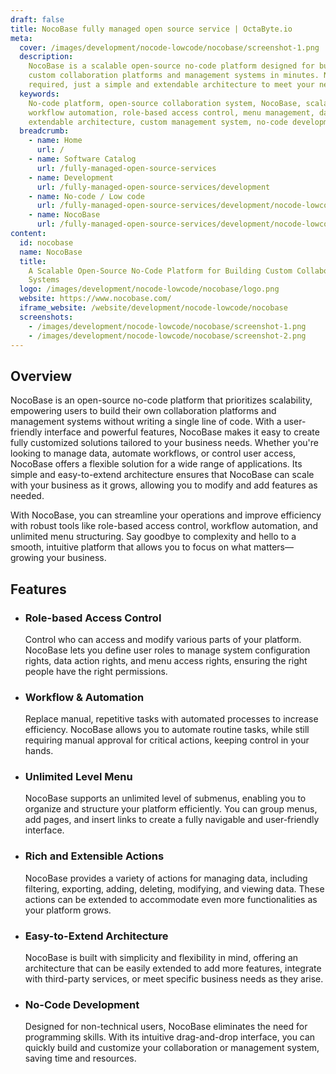 ```yaml
---
draft: false
title: NocoBase fully managed open source service | OctaByte.io
meta:
  cover: /images/development/nocode-lowcode/nocobase/screenshot-1.png
  description:
    NocoBase is a scalable open-source no-code platform designed for building
    custom collaboration platforms and management systems in minutes. No programming
    required, just a simple and extendable architecture to meet your needs.
  keywords:
    No-code platform, open-source collaboration system, NocoBase, scalability,
    workflow automation, role-based access control, menu management, data processing,
    extendable architecture, custom management system, no-code development
  breadcrumb:
    - name: Home
      url: /
    - name: Software Catalog
      url: /fully-managed-open-source-services
    - name: Development
      url: /fully-managed-open-source-services/development
    - name: No-code / Low code
      url: /fully-managed-open-source-services/development/nocode-lowcode
    - name: NocoBase
      url: /fully-managed-open-source-services/development/nocode-lowcode/nocobase
content:
  id: nocobase
  name: NocoBase
  title:
    A Scalable Open-Source No-Code Platform for Building Custom Collaboration
    Systems
  logo: /images/development/nocode-lowcode/nocobase/logo.png
  website: https://www.nocobase.com/
  iframe_website: /website/development/nocode-lowcode/nocobase
  screenshots:
    - /images/development/nocode-lowcode/nocobase/screenshot-1.png
    - /images/development/nocode-lowcode/nocobase/screenshot-2.png
---
```


## Overview

NocoBase is an open-source no-code platform that prioritizes scalability, empowering users to build their own collaboration platforms and management systems without writing a single line of code. With a user-friendly interface and powerful features, NocoBase makes it easy to create fully customized solutions tailored to your business needs. Whether you're looking to manage data, automate workflows, or control user access, NocoBase offers a flexible solution for a wide range of applications. Its simple and easy-to-extend architecture ensures that NocoBase can scale with your business as it grows, allowing you to modify and add features as needed.

With NocoBase, you can streamline your operations and improve efficiency with robust tools like role-based access control, workflow automation, and unlimited menu structuring. Say goodbye to complexity and hello to a smooth, intuitive platform that allows you to focus on what matters—growing your business.

## Features

- ### Role-based Access Control

  Control who can access and modify various parts of your platform. NocoBase lets you define user roles to manage system configuration rights, data action rights, and menu access rights, ensuring the right people have the right permissions.

- ### Workflow & Automation

  Replace manual, repetitive tasks with automated processes to increase efficiency. NocoBase allows you to automate routine tasks, while still requiring manual approval for critical actions, keeping control in your hands.

- ### Unlimited Level Menu

  NocoBase supports an unlimited level of submenus, enabling you to organize and structure your platform efficiently. You can group menus, add pages, and insert links to create a fully navigable and user-friendly interface.

- ### Rich and Extensible Actions

  NocoBase provides a variety of actions for managing data, including filtering, exporting, adding, deleting, modifying, and viewing data. These actions can be extended to accommodate even more functionalities as your platform grows.

- ### Easy-to-Extend Architecture

  NocoBase is built with simplicity and flexibility in mind, offering an architecture that can be easily extended to add more features, integrate with third-party services, or meet specific business needs as they arise.

- ### No-Code Development

  Designed for non-technical users, NocoBase eliminates the need for programming skills. With its intuitive drag-and-drop interface, you can quickly build and customize your collaboration or management system, saving time and resources.

